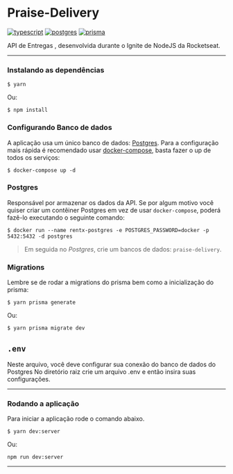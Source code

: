 # Praise-Delivery

[![typescript](https://img.shields.io/badge/typescript-4.3.5-3178c6?style=flat-square&logo=typescript)](https://www.typescriptlang.org/)
[![postgres](https://img.shields.io/badge/postgres-8.6.0-326690?style=flat-square&logo=postgresql&logoColor=white)](https://www.postgresql.org/)
[![prisma](https://img.shields.io/badge/prisma-%5E3.14.0-brightgreen)](https://www.prisma.io/)


API de Entregas , desenvolvida durante o Ignite de NodeJS da Rocketseat.


---

### Instalando as dependências

```
$ yarn
```
Ou:
```
$ npm install
```

### **Configurando Banco de dados**
A aplicação usa um único banco de dados: [Postgres](https://www.postgresql.org/). Para a configuração mais rápida é recomendado usar [docker-compose](https://docs.docker.com/compose/), basta fazer o up de todos os serviços:
```
$ docker-compose up -d
```

### Postgres
Responsável por armazenar os dados da API. Se por algum motivo você quiser criar um contêiner Postgres em vez de usar `docker-compose`, poderá fazê-lo executando o seguinte comando:
```
$ docker run --name rentx-postgres -e POSTGRES_PASSWORD=docker -p 5432:5432 -d postgres
```
> Em seguida no _Postgres_, crie um bancos de dados: `praise-delivery`.

### Migrations
Lembre se de rodar a migrations do prisma bem como a inicialização do prisma:
```
$ yarn prisma generate
```
Ou:
```
$ yarn prisma migrate dev
```

## `.env`
Neste arquivo, você deve configurar sua conexão do banco de dados  do Postgres
No diretório raiz crie um arquivo .env e então insira suas configurações.

---


### **Rodando a aplicação**
Para iniciar a aplicação rode o comando abaixo.
```
$ yarn dev:server
```
Ou:
```
npm run dev:server
```

---
